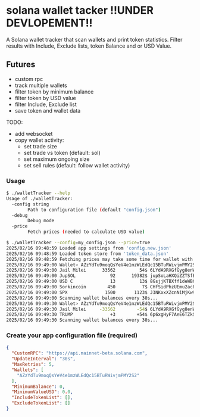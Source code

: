 # solana wallet tacker !!UNDER DEVLOPEMENT!!

A Solana wallet tracker that scan wallets and print token statistics.
Filter results with Include, Exclude lists, token Balance and or USD Value.

## Futures
- custom rpc
- track multiple wallets
- filter token by minimum balance
- filter token by USD value
- filter Include, Exclude list
- save token and wallet data


TODO:
- add websocket
- copy wallet activity:
  - set trade size
  - set trade vs token (default: sol)
  - set maximum ongoing size
  - set sell rules (default: follow wallet activity)

### Usage

```bash
$ ./walletTracker --help
Usage of ./walletTracker:
  -config string
    	Path to configuration file (default "config.json")
  -debug
    	Debug mode
  -price
    	Fetch prices (needed to calculate USD value)
```
```bash
$ ./walletTracker --config=my_config.json --price=true
2025/02/16 09:48:59 Loaded app settings from 'config.new.json'
2025/02/16 09:48:59 Loaded token store from 'token_data.json'
2025/02/16 09:48:59 Fetching prices may take some time for wallet with many tokens...
2025/02/16 09:49:00 Wallet> AZzYdTu9moqQsYeV4e1mzWLEdQc15BTuRWivjmPMY2S2 (5 tokens) fetched in 1s
2025/02/16 09:49:00 Jail Milei      33562         54$ 6LYdA9RXGfGyg8enWE8pnYoCGgk7NtYr4dmMSqfxkdhc
2025/02/16 09:49:00 JupSOL             92      19382$ jupSoLaHXQiZZTSfEWMTRRgpnyFm8f6sZdosWBjx93v
2025/02/16 09:49:00 USD C              13         13$ 8GsjjKTBXff1deWBCWMWMVDiq2btRWeGxo38k5UHAX92
2025/02/16 09:49:00 Sorkincoin        450          7$ CHfSidPhzUEmu2ac8MHazDh9EEXYHezNxCHZ6YMtMMFZ
2025/02/16 09:49:00 SPX              1500       1123$ J3NKxxXZcnNiMjKw9hYb2K4LUxgwB6t1FtPtQVsv3KFr
2025/02/16 09:49:00 Scanning wallet balances every 30s...
2025/02/16 09:49:30 Wallet> AZzYdTu9moqQsYeV4e1mzWLEdQc15BTuRWivjmPMY2S2 (4 tokens) fetched in 1s
2025/02/16 09:49:30 Jail Milei     -33562        -54$ 6LYdA9RXGfGyg8enWE8pnYoCGgk7NtYr4dmMSqfxkdhc <REMOVE>
2025/02/16 09:49:30 TRUMP              +3        +54$ 6p6xgHyF7AeE6TZkSmFsko444wqoP15icUSqi2jfGiPN <NEW>
2025/02/16 09:49:30 Scanning wallet balances every 30s...
```

### Create your app configuration file (required)
```json
{
  "CustomRPC": "https://api.mainnet-beta.solana.com",
  "UpdateInterval": "30s",
  "MaxRetries": 5,
  "Wallets": [
    "AZzYdTu9moqQsYeV4e1mzWLEdQc15BTuRWivjmPMY2S2"
  ],
  "MinimumBalance": 0,
  "MinimumValueUSD": 0.0,
  "IncludeTokenList": [],
  "ExcludeTokenList": []
}
```

